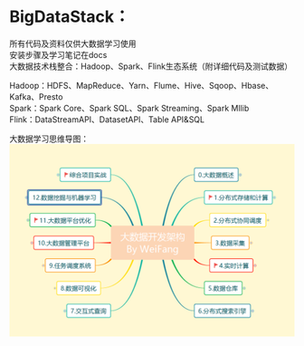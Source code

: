 # BigDataStack：  
所有代码及资料仅供大数据学习使用  
安装步骤及学习笔记在docs  
大数据技术栈整合：Hadoop、Spark、Flink生态系统（附详细代码及测试数据）    

Hadoop：HDFS、MapReduce、Yarn、Flume、Hive、Sqoop、Hbase、Kafka、Presto  
Spark：Spark Core、Spark SQL、Spark Streaming、Spark Mllib  
Flink：DataStreamAPI、DatasetAPI、Table API&SQL  

大数据学习思维导图：
![Image text](https://github.com/weifangcugb/BigDataStack/blob/master/docs/%E5%A4%A7%E6%95%B0%E6%8D%AE%E6%80%9D%E7%BB%B4%E5%AF%BC%E5%9B%BE.png)
